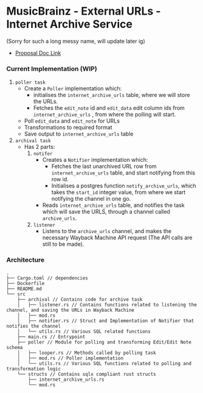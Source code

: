 # MusicBrainz - External URLs - Internet Archive Service
(Sorry for such a long messy name, will update later ig)
- [Proposal Doc Link](https://docs.google.com/document/d/1Bk66_HFWEA6gBbFfQzIriGGgxxbEIwN1CbVDcz7FTys/edit?usp=sharing)

### Current Implementation (WIP)
1. `poller task`
   - Create a `Poller` implementation which:
     - initialises the `internet_archive_urls` table, where we will store the URLs.
     - Fetches the `edit_note` id and `edit_data` edit column ids from `internet_archive_urls` , from where the polling will start.
   - Poll `edit_data` and `edit_note` for URLs
   - Transformations to required format
   - Save output to `internet_archive_urls` table
2. `archival task`
   - Has 2 parts:
     1. `notifer`
         - Creates a `Notifier` implementation which:
           - Fetches the last unarchived URL row from `internet_archive_urls` table, and start notifying from this row id.
           - Initialises a postgres function `notify_archive_urls`, which takes the `start_id` integer value, from where we start notifying the channel in one go.
         - Reads `internet_archive_urls` table, and notifies the task which will save the URLS, through a channel called `archive_urls`.
     2. `listener`
         - Listens to the `archive_urls` channel, and makes the necessary Wayback Machine API request (The API calls are still to be made).

### Architecture
```
.
├── Cargo.toml // dependencies
├── Dockerfile 
├── README.md
└── src
    ├── archival // Contains code for archive task
    │   ├── listener.rs // Contains functions related to listening the channel, and saving the URLs in Wayback Machine
    │   ├── mod.rs
    │   ├── notifier.rs // Struct and Implementation of Notifier that notifies the channel
    │   └── utils.rs // Various SQL related functions
    ├── main.rs // Entrypoint
    ├── poller // Module for polling and transforming Edit/Edit Note schema
    │   ├── looper.rs // Methods called by polling task 
    │   ├── mod.rs // Poller implementation
    │   └── utils.rs // Various SQL functions related to polling and transformation logic
    └── structs // Contains sqlx compliant rust structs
        ├── internet_archive_urls.rs
        └── mod.rs

```